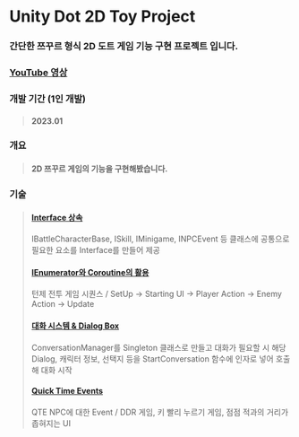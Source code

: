 # Unity Dot 2D Toy Project
### 간단한 쯔꾸르 형식 2D 도트 게임 기능 구현 프로젝트 입니다.

### [YouTube 영상](https://www.youtube.com/watch?v=dvmgrQxe0D0)

### 개발 기간 (1인 개발)
> #### 2023.01

### 개요
> #### 2D 쯔꾸르 게임의 기능을 구현해봤습니다.

### 기술
> #### [Interface 상속](https://github.com/Chanwoongs/Unity2DToyProject/blob/main/Assets/Scripts/Battle/IBattleCharacterBase.cs)
> IBattleCharacterBase, ISkill, IMinigame, INPCEvent 등 클래스에 공통으로 필요한 요소를 Interface를 만들어 제공
> #### [IEnumerator와 Coroutine의 활용](https://github.com/Chanwoongs/Unity2DToyProject/blob/main/Assets/Scripts/Battle/BattleSystem.cs)
> 턴제 전투 게임 시퀀스 / SetUp -> Starting UI -> Player Action -> Enemy Action -> Update
> #### [대화 시스템 & Dialog Box](https://github.com/Chanwoongs/Unity2DToyProject/blob/main/Assets/Scripts/Game/ConversationManager.cs)
> ConversationManager를 Singleton 클래스로 만들고 대화가 필요할 시 해당 Dialog, 캐릭터 정보, 선택지 등을 StartConversation 함수에 인자로 넣어 호출해 대화 시작
> #### [Quick Time Events](https://github.com/Chanwoongs/Unity2DToyProject/blob/main/Assets/Scripts/QTEs/TabTabEvent.cs)
> QTE NPC에 대한 Event / DDR 게임, 키 빨리 누르기 게임, 점점 적과의 거리가 좁혀지는 UI
